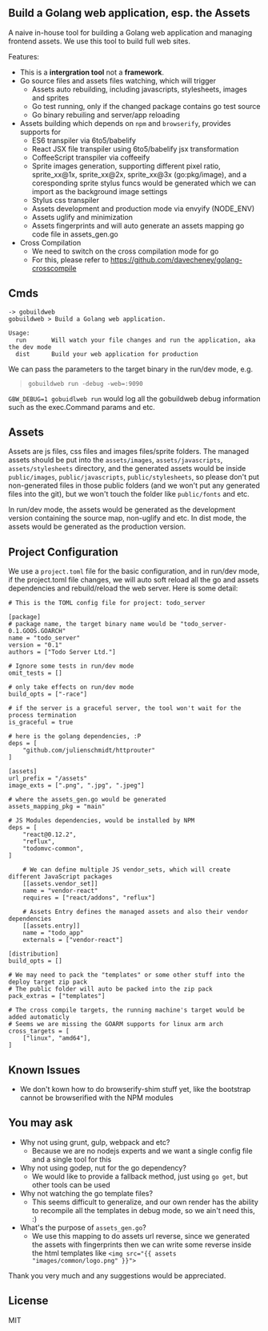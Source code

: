 Build a Golang web application, esp. the Assets
-----

A naive in-house tool for building a Golang web application and managing frontend assets. We use this tool to build full web sites.

Features:

+ This is a **intergration tool** not a **framework**.
+ Go source files and assets files watching, which will trigger
    + Assets auto rebuilding, including javascripts, stylesheets, images and sprites
    + Go test running, only if the changed package contains go test source
    + Go binary rebuiling and server/app reloading
+ Assets building which depends on `npm` and `browserify`, provides supports for 
    + ES6 transpiler via 6to5/babelify
    + React JSX file transpiler using 6to5/babelify jsx transformation
    + CoffeeScript transpiler via coffeeify
    + Sprite images generation, supporting different pixel ratio, sprite_xx@1x, sprite_xx@2x, sprite_xx@3x (go:pkg/image), and a coresponding sprite stylus funcs would be generated which we can import as the background image settings
    + Stylus css transpiler
    + Assets development and production mode via envyify (NODE_ENV)
    + Assets uglify and minimization
    + Assets fingerprints and will auto generate an assets mapping go code file in assets_gen.go
+ Cross Compilation
    + We need to switch on the cross compilation mode for go
    + For this, please refer to https://github.com/davecheney/golang-crosscompile

Cmds
-----
```
-> gobuildweb
gobuildweb > Build a Golang web application.

Usage:
  run       Will watch your file changes and run the application, aka the dev mode
  dist      Build your web application for production
```

We can pass the parameters to the target binary in the run/dev mode, e.g.
> ```gobuildweb run -debug -web=:9090```

`GBW_DEBUG=1 gobuidlweb run` would log all the gobuildweb debug information such as the exec.Command params and etc.

Assets
-----
Assets are js files, css files and images files/sprite folders. The managed assets should be put into the `assets/images`, `assets/javascripts`, `assets/stylesheets` directory, and the generated assets would be inside `public/images`, `public/javascripts`, `public/stylesheets`, so please don't put non-generated files in those public folders (and we won't put any generated files into the git), but we won't touch the folder like `public/fonts` and etc.

In run/dev mode, the assets would be generated as the development version containing the source map, non-uglify and etc. In dist mode, the assets would be generated as the production version.

Project Configuration
-----

We use a `project.toml` file for the basic configuration, and in run/dev mode, if the project.toml file changes, we will auto soft reload all the go and assets dependencies and rebuild/reload the web server. Here is some detail:

```
# This is the TOML config file for project: todo_server

[package]
# package name, the target binary name would be "todo_server-0.1.GOOS.GOARCH"
name = "todo_server"
version = "0.1"
authors = ["Todo Server Ltd."]

# Ignore some tests in run/dev mode
omit_tests = []

# only take effects on run/dev mode
build_opts = ["-race"] 

# if the server is a graceful server, the tool won't wait for the process termination
is_graceful = true 

# here is the golang dependencies, :P
deps = [
    "github.com/julienschmidt/httprouter"
]

[assets]
url_prefix = "/assets"
image_exts = [".png", ".jpg", ".jpeg"]

# where the assets_gen.go would be generated
assets_mapping_pkg = "main" 

# JS Modules dependencies, would be installed by NPM
deps = [
    "react@0.12.2",
    "reflux",
    "todomvc-common",
]

    # We can define multiple JS vendor_sets, which will create different JavaScript packages
    [[assets.vendor_set]]
    name = "vendor-react"
    requires = ["react/addons", "reflux"]

    # Assets Entry defines the managed assets and also their vendor dependencies
    [[assets.entry]]
    name = "todo_app"
    externals = ["vendor-react"]

[distribution]
build_opts = []

# We may need to pack the "templates" or some other stuff into the deploy target zip pack
# The public folder will auto be packed into the zip pack
pack_extras = ["templates"]

# The cross compile targets, the running machine's target would be added automaticly
# Seems we are missing the GOARM supports for linux arm arch
cross_targets = [
    ["linux", "amd64"],
]
```

Known Issues
--------
+ We don't kown how to do browserify-shim stuff yet, like the bootstrap cannot be browserified with the NPM modules

You may ask
--------
+ Why not using grunt, gulp, webpack and etc?
    + Because we are no nodejs experts and we want a single config file and a single tool for this
+ Why not using godep, nut for the go dependency?
    + We would like to provide a fallback method, just using `go get`, but other tools can be used
+ Why not watching the go template files?
    + This seems difficult to generalize, and our own render has the ability to recompile all the templates in debug mode, so we ain't need this, :)
+ What's the purpose of `assets_gen.go`?
    + We use this mapping to do assets url reverse, since we generated the assets with fingerprints then we can write some reverse inside the html templates like `<img src="{{ assets "images/common/logo.png" }}">`

Thank you very much and any suggestions would be appreciated.

License
-----
MIT 